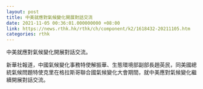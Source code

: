 ```yaml
---
layout: post
title: 中美就應對氣候變化開展對話交流
date: 2021-11-05 00:36:01.000000000 +08:00
link: https://news.rthk.hk/rthk/ch/component/k2/1618432-20211105.htm
categories: rthk
---
```


中美就應對氣候變化開展對話交流。

新華社報道，中國氣候變化事務特使解振華、生態環境部副部長趙英民，同美國總統氣候問題特使克里在格拉斯哥聯合國氣候變化大會期間，就中美應對氣候變化繼續開展對話交流。
